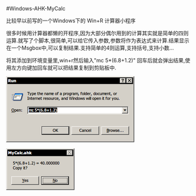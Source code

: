 #Windows-AHK-MyCalc

比较早以前写的一个Windows下的 Win+R 计算器小程序

很多时候用计算器都懒的开程序,因为大部分偶尔用到的计算其实就是简单的四则运算.就写了个脚本,很简单,可以给它传入参数,参数将作为表达式来计算.结果显示在一个Msgbox中,可以复制结果.支持简单的4则运算,支持括号,支持小数...

将其添加到环境变量里,win+r然后输入"mc 5*(6.8+1.2)" 回车后就会弹出结果,使用左方向键加回车就可以把结果复制到剪贴板中.

![](/MyCalc1.png)

![](/MyCalc2.png)